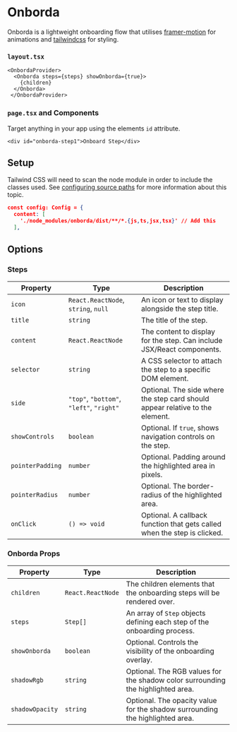 # Onborda
Onborda is a lightweight onboarding flow that utilises [framer-motion](https://www.framer.com/motion/) for animations and [tailwindcss](https://tailwindcss.com/) for styling.

### `layout.tsx`
```tsx
<OnbordaProvider>
  <Onborda steps={steps} showOnborda={true}>
    {children}
  </Onborda>
 </OnbordaProvider>
```

### `page.tsx` and Components
Target anything in your app using the elements `id` attribute.
```tsx
<div id="onborda-step1">Onboard Step</div>
```

## Setup
Tailwind CSS will need to scan the node module in order to include the classes used. See [configuring source paths](https://tailwindcss.com/docs/content-configuration#configuring-source-paths) for more information about this topic.

```json
const config: Config = {
  content: [
    './node_modules/onborda/dist/**/*.{js,ts,jsx,tsx}' // Add this
  ],
```

## Options

### Steps

| Property        | Type                       | Description                                                                           |
|-----------------|----------------------------|---------------------------------------------------------------------------------------|
| `icon`          | `React.ReactNode`, `string`, `null` | An icon or text to display alongside the step title.                                  |
| `title`         | `string`                   | The title of the step.                                                                |
| `content`       | `React.ReactNode`          | The content to display for the step. Can include JSX/React components.                |
| `selector`      | `string`                   | A CSS selector to attach the step to a specific DOM element.                          |
| `side`          | `"top"`, `"bottom"`, `"left"`, `"right"` | Optional. The side where the step card should appear relative to the element.         |
| `showControls`  | `boolean`                  | Optional. If `true`, shows navigation controls on the step.                           |
| `pointerPadding`| `number`                   | Optional. Padding around the highlighted area in pixels.                              |
| `pointerRadius` | `number`                   | Optional. The border-radius of the highlighted area.                                  |
| `onClick`       | `() => void`               | Optional. A callback function that gets called when the step is clicked.              |

### Onborda Props

| Property        | Type                       | Description                                                                           |
|-----------------|----------------------------|---------------------------------------------------------------------------------------|
| `children`      | `React.ReactNode`          | The children elements that the onboarding steps will be rendered over.                |
| `steps`         | `Step[]`                   | An array of `Step` objects defining each step of the onboarding process.              |
| `showOnborda`   | `boolean`                  | Optional. Controls the visibility of the onboarding overlay.                          |
| `shadowRgb`     | `string`                   | Optional. The RGB values for the shadow color surrounding the highlighted area.       |
| `shadowOpacity` | `string`                   | Optional. The opacity value for the shadow surrounding the highlighted area.          |
